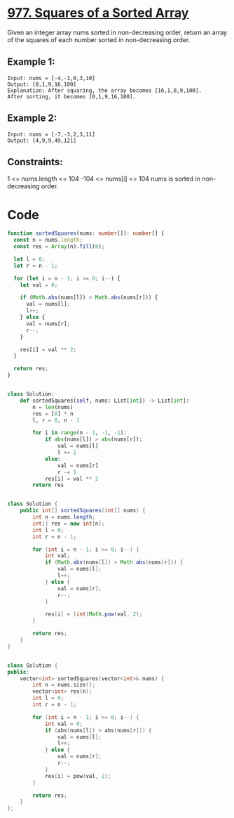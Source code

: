 # [977. Squares of a Sorted Array](https://leetcode.com/problems/squares-of-a-sorted-array/description/)

Given an integer array nums sorted in non-decreasing order, return an array of the squares of each number sorted in non-decreasing order.

## Example 1:

```
Input: nums = [-4,-1,0,3,10]
Output: [0,1,9,16,100]
Explanation: After squaring, the array becomes [16,1,0,9,100].
After sorting, it becomes [0,1,9,16,100].
```

## Example 2:

```
Input: nums = [-7,-3,2,3,11]
Output: [4,9,9,49,121]
```

## Constraints:

1 <= nums.length <= 104
-104 <= nums[i] <= 104
nums is sorted in non-decreasing order.

# Code

```ts
function sortedSquares(nums: number[]): number[] {
  const n = nums.length;
  const res = Array(n).fill(0);

  let l = 0;
  let r = n - 1;

  for (let i = n - 1; i >= 0; i--) {
    let val = 0;

    if (Math.abs(nums[l]) > Math.abs(nums[r])) {
      val = nums[l];
      l++;
    } else {
      val = nums[r];
      r--;
    }

    res[i] = val ** 2;
  }

  return res;
}
```

```py

class Solution:
    def sortedSquares(self, nums: List[int]) -> List[int]:
        n = len(nums)
        res = [0] * n
        l, r = 0, n - 1

        for i in range(n - 1, -1, -1):
            if abs(nums[l]) > abs(nums[r]):
                val = nums[l]
                l += 1
            else:
                val = nums[r]
                r -= 1
            res[i] = val ** 2
        return res


```

```java

class Solution {
    public int[] sortedSquares(int[] nums) {
        int n = nums.length;
        int[] res = new int[n];
        int l = 0;
        int r = n - 1;

        for (int i = n - 1; i >= 0; i--) {
            int val;
            if (Math.abs(nums[l]) > Math.abs(nums[r])) {
                val = nums[l];
                l++;
            } else {
                val = nums[r];
                r--;
            }

            res[i] = (int)Math.pow(val, 2);
        }

        return res;
    }
}

```

```cpp

class Solution {
public:
    vector<int> sortedSquares(vector<int>& nums) {
        int n = nums.size();
        vector<int> res(n);
        int l = 0;
        int r = n - 1;

        for (int i = n - 1; i >= 0; i--) {
            int val = 0;
            if (abs(nums[l]) > abs(nums[r])) {
                val = nums[l];
                l++;
            } else {
                val = nums[r];
                r--;
            }
            res[i] = pow(val, 2);
        }

        return res;
    }
};

```

